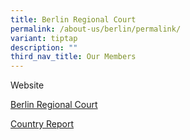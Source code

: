 ```yaml
---
title: Berlin Regional Court
permalink: /about-us/berlin/permalink/
variant: tiptap
description: ""
third_nav_title: Our Members
---
```

<p>Website</p>
<p><a href="https://www.berlin.de/gerichte/landgericht/" rel="noopener noreferrer nofollow" target="_blank">Berlin Regional Court</a>
</p>
<p><a href="/files/berlin regional court - speech.pdf" rel="noopener noreferrer nofollow" target="_blank">Country Report</a>
</p>